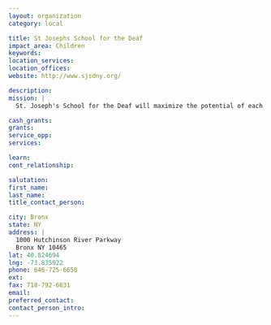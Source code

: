 ```yaml
---
layout: organization
category: local

title: St Josephs School for the Deaf
impact_area: Children
keywords: 
location_services: 
location_offices: 
website: http://www.sjsdny.org/

description: 
mission: |
  St. Joseph's School for the Deaf will maximize the potential of each student and foster competence in literacy, critical thought, citizenship, and personal independence through educational experiences that are purposeful, equitable, and engaging.

cash_grants: 
grants: 
service_opp: 
services: 

learn: 
cont_relationship: 

salutation: 
first_name: 
last_name: 
title_contact_person: 

city: Bronx
state: NY
address: |
  1000 Hutchinson River Parkway  
  Bronx NY 10465
lat: 40.824694
lng: -73.835922
phone: 646-725-6658
ext: 
fax: 718-792-6631
email: 
preferred_contact: 
contact_person_intro: 
---
```

